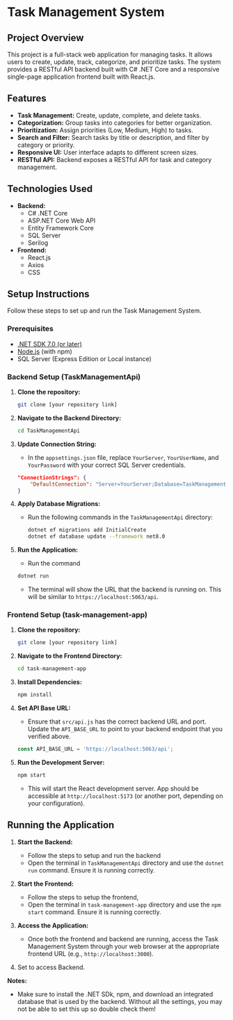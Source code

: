 # Task Management System

## Project Overview

This project is a full-stack web application for managing tasks. It allows users to create, update, track, categorize, and prioritize tasks. The system provides a RESTful API backend built with C# .NET Core and a responsive single-page application frontend built with React.js.

## Features

*   **Task Management:** Create, update, complete, and delete tasks.
*   **Categorization:** Group tasks into categories for better organization.
*   **Prioritization:** Assign priorities (Low, Medium, High) to tasks.
*   **Search and Filter:** Search tasks by title or description, and filter by category or priority.
*   **Responsive UI:** User interface adapts to different screen sizes.
*   **RESTful API:** Backend exposes a RESTful API for task and category management.

## Technologies Used

*   **Backend:**
    *   C# .NET Core
    *   ASP.NET Core Web API
    *   Entity Framework Core
    *   SQL Server
    *   Serilog
*   **Frontend:**
    *   React.js
    *   Axios
    *   CSS
## Setup Instructions

Follow these steps to set up and run the Task Management System.

### Prerequisites

*   [.NET SDK 7.0 (or later)](https://dotnet.microsoft.com/en-us/download)
*   [Node.js](https://nodejs.org/) (with npm)
*   SQL Server (Express Edition or Local instance)

### Backend Setup (TaskManagementApi)

1.  **Clone the repository:**

    ```bash
    git clone [your repository link]
    ```

2.  **Navigate to the Backend Directory:**

    ```bash
    cd TaskManagementApi
    ```

3.  **Update Connection String:**
    *   In the `appsettings.json` file, replace `YourServer`, `YourUserName`, and `YourPassword` with your correct SQL Server credentials.

    ```json
    "ConnectionStrings": {
        "DefaultConnection": "Server=YourServer;Database=TaskManagementDB;User Id=YourUserName;Password=YourPassword;TrustServerCertificate=True"
    }
    ```
4.  **Apply Database Migrations:**

    *   Run the following commands in the `TaskManagementApi` directory:
        ```bash
        dotnet ef migrations add InitialCreate
        dotnet ef database update --framework net8.0
        ```

5.  **Run the Application:**
    *   Run the command
       ```bash
       dotnet run
       ```
    *  The terminal will show the URL that the backend is running on. This will be similar to `https://localhost:5063/api`.

### Frontend Setup (task-management-app)

1.  **Clone the repository:**

    ```bash
    git clone [your repository link]
    ```

2.  **Navigate to the Frontend Directory:**

    ```bash
    cd task-management-app
    ```

3.  **Install Dependencies:**

    ```bash
    npm install
    ```

4.  **Set API Base URL:**
    *  Ensure that `src/api.js` has the correct backend URL and port. Update the `API_BASE_URL` to point to your backend endpoint that you verified above.

    ```javascript
    const API_BASE_URL = 'https://localhost:5063/api'; 
    ```

5.  **Run the Development Server:**

    ```bash
    npm start
    ```

    *   This will start the React development server. App should be accessible at  `http://localhost:5173` (or another port, depending on your configuration).

## Running the Application 

1.  **Start the Backend:**
    * Follow the steps to setup and run the backend
     * Open the terminal in `TaskManagementApi` directory and use the `dotnet run` command. Ensure it is running correctly.

2.  **Start the Frontend:**
    *  Follow the steps to setup the frontend,
      * Open the terminal in `task-management-app` directory and use the `npm start` command. Ensure it is running correctly.

3.  **Access the Application:**
    *   Once both the frontend and backend are running, access the Task Management System through your web browser at the appropriate frontend URL (e.g., `http://localhost:3000`).
4. Set to access Backend.

**Notes:**

*   Make sure to install the .NET SDk, npm, and download an integrated database that is used by the backend. Without all the settings, you may not be able to set this up so double check them!




